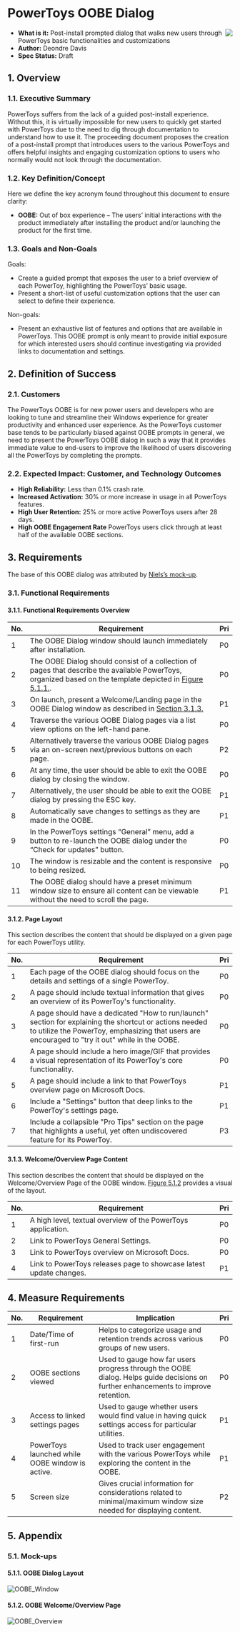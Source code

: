# PowerToys OOBE Dialog

<img align="right" src="./images/Logo.png" />

- **What is it:** Post-install prompted dialog that walks new users through PowerToys basic functionalities and customizations
- **Author:** Deondre Davis
- **Spec Status:** Draft

## 1. Overview

### 1.1. Executive Summary

PowerToys suffers from the lack of a guided post-install experience. Without this, it is virtually impossible for new users to quickly get started with PowerToys due to the need to dig through documentation to understand how to use it. The proceeding document proposes the creation of a post-install prompt that introduces users to the various PowerToys and offers helpful insights and engaging customization options to users who normally would not look through the documentation.

### 1.2. Key Definition/Concept

Here we define the key acronym found throughout this document to ensure clarity:

- **OOBE:** Out of box experience – The users’ initial interactions with the product immediately after installing the product and/or launching the product for the first time.

### 1.3. Goals and Non-Goals

Goals:

- Create a guided prompt that exposes the user to a brief overview of each PowerToy, highlighting the PowerToys’ basic usage.
- Present a short-list of useful customization options that the user can select to define their experience.

Non-goals:

- Present an exhaustive list of features and options that are available in PowerToys. This OOBE prompt is only meant to provide initial exposure for which interested users should continue investigating via provided links to documentation and settings.

## 2. Definition of Success

### 2.1. Customers

The PowerToys OOBE is for new power users and developers who are looking to tune and streamline their Windows experience for greater productivity and enhanced user experience. As the PowerToys customer base tends to be particularly biased against OOBE prompts in general, we need to present the PowerToys OOBE dialog in such a way that it provides immediate value to end-users to improve the likelihood of users discovering all the PowerToys by completing the prompts.

### 2.2. Expected Impact: Customer, and Technology Outcomes

- **High Reliability:** Less than 0.1% crash rate.
- **Increased Activation:** 30% or more increase in usage in all PowerToys features.
- **High User Retention:** 25% or more active PowerToys users after 28 days.
- **High OOBE Engagement Rate** PowerToys users click through at least half of the available OOBE sections.

## 3. Requirements

  The base of this OOBE dialog was attributed by [Niels’s mock-up](https://github.com/microsoft/PowerToys/issues/1285).

### 3.1. Functional Requirements

#### 3.1.1. Functional Requirements Overview

|No. | Requirement | Pri |
| - | - | - |
|1 | The OOBE Dialog window should launch immediately after installation. | P0 |
|2 | The OOBE Dialog should consist of a collection of pages that describe the available PowerToys, organized based on the template depicted in [Figure 5.1.1.](#511-oobe-dialog-layout). | P0 |
|3 | On launch, present a Welcome/Landing page in the OOBE Dialog window as described in [Section 3.1.3.](#313-welcomeoverview-page-content)  | P1 |
|4 | Traverse the various OOBE Dialog pages via a list view options on the left-hand pane. | P0 |
|5 | Alternatively traverse the various OOBE Dialog pages via an on-screen next/previous buttons on each page. | P2 |
|6 | At any time, the user should be able to exit the OOBE dialog by closing the window. | P0 |
|7 | Alternatively, the user should be able to exit the OOBE dialog by pressing the ESC key. | P1 |
|8 | Automatically save changes to settings as they are made in the OOBE. | P1 |
|9 | In the PowerToys settings “General” menu, add a button to re-launch the OOBE dialog under the “Check for updates” button. | P0 |
|10 | The window is resizable and the content is responsive to being resized. | P0 |
|11 | The OOBE dialog should have a preset minimum window size to ensure all content can be viewable without the need to scroll the page. | P1 |

#### 3.1.2. Page Layout

This section describes the content that should be displayed on a given page for each PowerToys utility.

| No. | Requirement | Pri |
| - | - | - |
|1 | Each page of the OOBE dialog should focus on the details and settings of a single PowerToy. | P0 |
|2 | A page should include textual information that gives an overview of its PowerToy's functionality. | P0 |
|3 | A page should have a dedicated "How to run/launch" section for explaining the shortcut or actions needed to utilize the PowerToy, emphasizing that users are encouraged to "try it out" while in the OOBE. | P0 |
|4 | A page should include a hero image/GIF that provides a visual representation of its PowerToy's core functionality. | P0 |
|5 | A page should include a link to that PowerToys overview page on Microsoft Docs. | P1 |
|6 | Include a &quot;Settings&quot; button that deep links to the PowerToy's settings page. | P1 |
|7 | Include a collapsible &quot;Pro Tips&quot; section on the page that highlights a useful, yet often undiscovered feature for its PowerToy. | P3 |

#### 3.1.3. Welcome/Overview Page Content

This section describes the content that should be displayed on the Welcome/Overview Page of the OOBE window. [Figure 5.1.2](#512-oobe-welcomeoverview-page) provides a visual of the layout.

| No. | Requirement | Pri |
| - | - | - |
|1 | A high level, textual overview of the PowerToys application. | P0 |
|2 | Link to PowerToys General Settings. | P0 |
|3 | Link to PowerToys overview on Microsoft Docs. | P0 |
|4 | Link to PowerToys releases page to showcase latest update changes. | P1 |

## 4. Measure Requirements

| No. | Requirement | Implication | Pri |
| --- | --- | --- | --- |
|1 | Date/Time of first-run | Helps to categorize usage and retention trends across various groups of new users. | P0 |
|2 | OOBE sections viewed | Used to gauge how far users progress through the OOBE dialog. Helps guide decisions on further enhancements to improve retention. | P0 |
|3 | Access to linked settings pages | Used to gauge whether users would find value in having quick settings access for particular utilities. | P1 |
|4 | PowerToys launched while OOBE window is active. | Used to track user engagement with the various PowerToys while exploring the content in the OOBE. | P1 |
|5 | Screen size | Gives crucial information for considerations related to minimal/maximum window size needed for displaying content. | P2 |

## 5. Appendix

### 5.1. Mock-ups

#### 5.1.1. OOBE Dialog Layout

![OOBE_Window](../images/OOBE/OOBE_Utility_template.png "OOBE Dialog Window")

#### 5.1.2. OOBE Welcome/Overview Page

![OOBE_Overview](../images/OOBE/OverviewPage.png "OOBE Overview Page")
